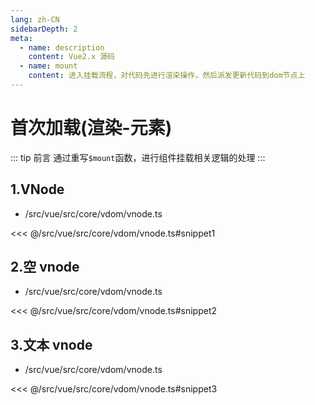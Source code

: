 ```yaml
---
lang: zh-CN
sidebarDepth: 2
meta:
  - name: description
    content: Vue2.x 源码
  - name: mount
    content: 进入挂载流程，对代码先进行渲染操作，然后派发更新代码到dom节点上
---
```


# 首次加载(渲染-元素)

::: tip 前言
通过重写`$mount`函数，进行组件挂载相关逻辑的处理
:::

## 1.VNode

- /src/vue/src/core/vdom/vnode.ts

<<< @/src/vue/src/core/vdom/vnode.ts#snippet1

## 2.空 vnode

- /src/vue/src/core/vdom/vnode.ts

<<< @/src/vue/src/core/vdom/vnode.ts#snippet2

## 3.文本 vnode

- /src/vue/src/core/vdom/vnode.ts

<<< @/src/vue/src/core/vdom/vnode.ts#snippet3
